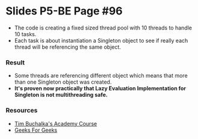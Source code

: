 # Slides P5-BE Page #96
- The code is creating a fixed sized thread pool with 10 threads to handle 10 tasks.
- Each task is about instantiation a Singleton object to see if really each thread will be referencing the same object.
### Result 
- Some threads are referencing different object which means that more than one Singleton object was created.
- **It's proven now practically that Lazy Evaluation Implementation for Singleton is not multithreading safe.**
### Resources
- [Tim Buchalka's Academy Course](https://www.udemy.com/course/java-design-patterns-course/)
- [Geeks For Geeks](https://www.geeksforgeeks.org/thread-pools-java/)
